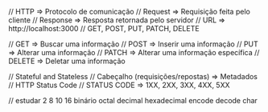 // HTTP => Protocolo de comunicação
// Request => Requisição feita pelo cliente
// Response => Resposta retornada pelo servidor
// URL => http://localhost:3000
// GET, POST, PUT, PATCH, DELETE

// GET => Buscar uma informação
// POST => Inserir uma informação
// PUT => Alterar uma informação
// PATCH => Alterar uma informação específica
// DELETE => Deletar uma informação

// Stateful and Stateless
// Cabeçalho (requisições/repostas) => Metadados
// HTTP Status Code
// STATUS CODE => 1XX, 2XX, 3XX, 4XX, 5XX

// estudar 2 8 10 16
binário
octal
decimal
hexadecimal
encode
decode
char
